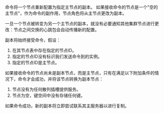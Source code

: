 命令将一个节点重新配置为指定主节点的副本。
如果接收命令的节点是一个"空的主节点"，作为命令的副作用，节点角色将从主节点更改为副本。

一旦一个节点被转变为另一个主节点的副本，就没有必要通知其他集群节点进行更改：节点之间交换的心跳包会自动传播新的配置。

副本将始终接受命令，假设：

1. 在其节点表中存在指定的节点ID。
2. 指定的节点ID没有标识我们发送命令到的实例。
3. 指定的节点ID是主节点。

如果接收命令的节点尚未是副本节点，而是主节点，只有在满足以下附加条件的情况下，命令才会成功，并将该节点转换为副本节点：

1. 节点没有为任何散列插槽提供服务。
2. 节点为空，键空间中没有存储任何键。

如果命令成功，新的副本将立即尝试联系其主服务器以进行复制。
